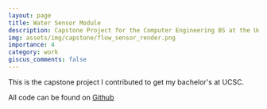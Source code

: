```yaml
---
layout: page
title: Water Sensor Module
description: Capstone Project for the Computer Engineering BS at the University of California, Santa Cruz
img: assets/img/capstone/flow_sensor_render.png
importance: 4
category: work
giscus_comments: false
---
```


This is the capstone project I contributed to get my bachelor's at UCSC.

All code can be found on [Github](https://github.com/YuMe-02/CSE_123A)
